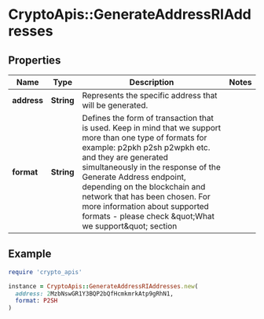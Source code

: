 # CryptoApis::GenerateAddressRIAddresses

## Properties

| Name | Type | Description | Notes |
| ---- | ---- | ----------- | ----- |
| **address** | **String** | Represents the specific address that will be generated. |  |
| **format** | **String** | Defines the form of transaction that is used. Keep in mind that we support more than one type of formats for example: p2pkh p2sh p2wpkh etc. and they are generated simultaneously in the response of the Generate Address endpoint, depending on the blockchain and network that has been chosen. For more information about supported formats - please check \&quot;What we support\&quot; section |  |

## Example

```ruby
require 'crypto_apis'

instance = CryptoApis::GenerateAddressRIAddresses.new(
  address: 2MzbNswGR1Y3BQP2bQfHcmkmrkAtp9gRhN1,
  format: P2SH
)
```

